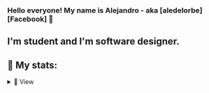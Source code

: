 ### Hello everyone! My name is Alejandro - aka [aledelorbe][Facebook] 👋

## I'm student and I'm software designer.


## 🔎 My stats:
<details>
    <summary>🔎 View </summary>

![GitHub stats](https://github-readme-stats.vercel.app/api?username=aledelorbe&show_icons=true&theme=tokyonight)

![Top Langs](https://github-readme-stats.vercel.app/api/top-langs/?username=aledelorbe&show_icons=true&theme=tokyonight)

</details>